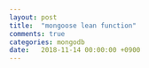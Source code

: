```yaml
---
layout: post
title:  "mongoose lean function"
comments: true
categories: mongodb
date:   2018-11-14 00:00:00 +0900
---
```

